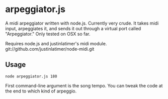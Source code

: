 # arpeggiator.js

A midi arpeggiator written with node.js. Currently very crude.
It takes midi input, arpeggiates it, and sends it out through 
a virtual port called "Arpeggiator." Only tested on OSX so far.

Requires node.js and justinlatimer's midi module.
git://github.com/justinlatimer/node-midi.git

## Usage
    node arpeggiator.js 180


First command-line argument is the song tempo.
You can tweak the code at the end to which kind of arpeggio.
